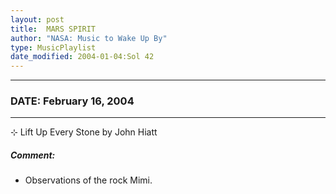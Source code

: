 ```yaml
---
layout: post
title:  MARS SPIRIT
author: "NASA: Music to Wake Up By"
type: MusicPlaylist
date_modified: 2004-01-04:Sol 42
---
```


----
### DATE: February 16, 2004
----
⊹ Lift Up Every Stone by John Hiatt

##### Comment:
* Observations of the rock Mimi.
